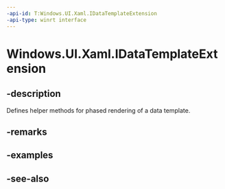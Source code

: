 ```yaml
---
-api-id: T:Windows.UI.Xaml.IDataTemplateExtension
-api-type: winrt interface
---
```


<!-- Interface syntax.
public interface IDataTemplateExtension : 
-->

# Windows.UI.Xaml.IDataTemplateExtension

## -description
Defines helper methods for phased rendering of a data template.



## -remarks

## -examples

## -see-also
